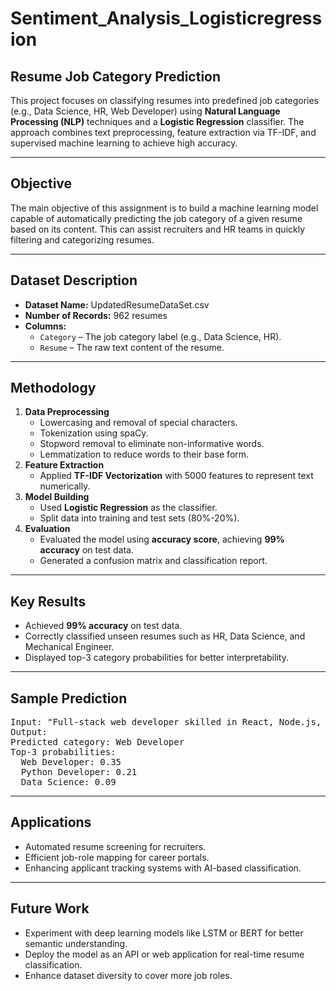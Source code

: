 # Sentiment_Analysis_Logisticregression

<h2>Resume Job Category Prediction</h2>

<p>This project focuses on classifying resumes into predefined job categories (e.g., Data Science, HR, Web Developer) using <b>Natural Language Processing (NLP)</b> techniques and a <b>Logistic Regression</b> classifier. The approach combines text preprocessing, feature extraction via TF-IDF, and supervised machine learning to achieve high accuracy.</p>

<hr>

<h2>Objective</h2>
<p>The main objective of this assignment is to build a machine learning model capable of automatically predicting the job category of a given resume based on its content. This can assist recruiters and HR teams in quickly filtering and categorizing resumes.</p>

<hr>

<h2>Dataset Description</h2>
<ul>
  <li><b>Dataset Name:</b> UpdatedResumeDataSet.csv</li>
  <li><b>Number of Records:</b> 962 resumes</li>
  <li><b>Columns:</b>
    <ul>
      <li><code>Category</code> – The job category label (e.g., Data Science, HR).</li>
      <li><code>Resume</code> – The raw text content of the resume.</li>
    </ul>
  </li>
</ul>

<hr>

<h2>Methodology</h2>
<ol>
  <li><b>Data Preprocessing</b>
    <ul>
      <li>Lowercasing and removal of special characters.</li>
      <li>Tokenization using spaCy.</li>
      <li>Stopword removal to eliminate non-informative words.</li>
      <li>Lemmatization to reduce words to their base form.</li>
    </ul>
  </li>
  <li><b>Feature Extraction</b>
    <ul>
      <li>Applied <b>TF-IDF Vectorization</b> with 5000 features to represent text numerically.</li>
    </ul>
  </li>
  <li><b>Model Building</b>
    <ul>
      <li>Used <b>Logistic Regression</b> as the classifier.</li>
      <li>Split data into training and test sets (80%-20%).</li>
    </ul>
  </li>
  <li><b>Evaluation</b>
    <ul>
      <li>Evaluated the model using <b>accuracy score</b>, achieving <b>99% accuracy</b> on test data.</li>
      <li>Generated a confusion matrix and classification report.</li>
    </ul>
  </li>
</ol>

<hr>

<h2>Key Results</h2>
<ul>
  <li>Achieved <b>99% accuracy</b> on test data.</li>
  <li>Correctly classified unseen resumes such as HR, Data Science, and Mechanical Engineer.</li>
  <li>Displayed top-3 category probabilities for better interpretability.</li>
</ul>

<hr>

<h2>Sample Prediction</h2>
<pre>
Input: "Full-stack web developer skilled in React, Node.js, MongoDB, and CI/CD."
Output:
Predicted category: Web Developer
Top-3 probabilities:
  Web Developer: 0.35
  Python Developer: 0.21
  Data Science: 0.09
</pre>

<hr>

<h2>Applications</h2>
<ul>
  <li>Automated resume screening for recruiters.</li>
  <li>Efficient job-role mapping for career portals.</li>
  <li>Enhancing applicant tracking systems with AI-based classification.</li>
</ul>

<hr>

<h2>Future Work</h2>
<ul>
  <li>Experiment with deep learning models like LSTM or BERT for better semantic understanding.</li>
  <li>Deploy the model as an API or web application for real-time resume classification.</li>
  <li>Enhance dataset diversity to cover more job roles.</li>
</ul>
